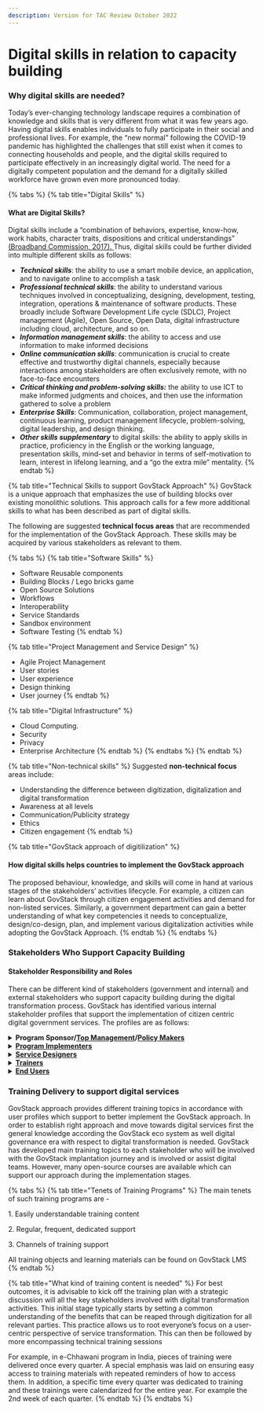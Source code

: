 ```yaml
---
description: Version for TAC Review October 2022
---
```


# Digital skills in relation to capacity building

### Why digital skills are needed? &#x20;

Today’s ever-changing technology landscape requires a combination of knowledge and skills that is very different from what it was few years ago. Having digital skills enables individuals to fully participate in their social and professional lives. For example, the “new normal” following the COVID-19 pandemic has highlighted the challenges that still exist when it comes to connecting households and people, and the digital skills required to participate effectively in an increasingly digital world. The need for a digitally competent population and the demand for a digitally skilled workforce have grown even more pronounced today.

{% tabs %}
{% tab title="Digital Skills" %}
#### What are Digital Skills?&#x20;

Digital skills include a “combination of behaviors, expertise, know-how, work habits, character traits, dispositions and critical understandings” [(Broadband Commission, 2017). ](https://www.broadbandcommission.org/Documents/publications/WG-Education-Report2017.pdf)Thus, digital skills could be further divided into multiple different skills as follows: &#x20;

* _**Technical skills**_: the ability to use a smart mobile device, an application, and to navigate online to accomplish a task &#x20;
* _**Professional technical skills**_: the ability to understand various techniques involved in conceptualizing, designing, development, testing, integration, operations & maintenance of software products. These broadly include Software Development Life cycle (SDLC), Project management (Agile), Open Source, Open Data, digital infrastructure including cloud, architecture, and so on.&#x20;
* _**Information management skills**_: the ability to access and use information to make informed decisions &#x20;
* _**Online communication skills**_: communication is crucial to create effective and trustworthy digital channels, especially because interactions among stakeholders are often exclusively remote, with no face-to-face encounters &#x20;
* _**Critical thinking and problem-solving skills:**_ the ability to use ICT to make informed judgments and choices, and then use the information gathered to solve a problem &#x20;
* _**Enterprise Skills**_: Communication, collaboration, project management, continuous learning, product management lifecycle, problem-solving, digital leadership, and design thinking.&#x20;
* _**Other skills supplementary**_ to digital skills: the ability to apply skills in practice, proficiency in the English or the working language, presentation skills, mind-set and behavior in terms of self-motivation to learn, interest in lifelong learning, and a “go the extra mile” mentality.
{% endtab %}

{% tab title="Technical Skills to support GovStack Approach" %}
GovStack is a unique approach that emphasizes the use of building blocks over existing monolithic solutions. This approach calls for a few more additional skills to what has been described as part of digital skills.

The following are suggested **technical focus areas** that are recommended for the implementation of the GovStack Approach. These skills may be acquired by various stakeholders as relevant to them.&#x20;

{% tabs %}
{% tab title="Software Skills" %}
* Software Reusable components&#x20;
* Building Blocks / Lego bricks game&#x20;
* Open Source Solutions&#x20;
* Workflows&#x20;
* Interoperability&#x20;
* Service Standards
* Sandbox environment&#x20;
* Software Testing&#x20;
{% endtab %}

{% tab title="Project Management and Service Design" %}
* Agile Project Management&#x20;
* User stories&#x20;
* User experience&#x20;
* Design thinking&#x20;
* User journey&#x20;
{% endtab %}

{% tab title="Digital Infrastructure" %}
* Cloud Computing.&#x20;
* Security&#x20;
* Privacy&#x20;
* Enterprise Architecture&#x20;
{% endtab %}
{% endtabs %}
{% endtab %}

{% tab title="Non-technical skills" %}
&#x20; Suggested **non-technical focus** areas include:

* Understanding the difference between digitization, digitalization and digital transformation&#x20;
* Awareness at all levels&#x20;
* Communication/Publicity strategy&#x20;
* Ethics&#x20;
* Citizen engagement
{% endtab %}

{% tab title="GovStack approach of digitilization" %}
#### How digital skills helps countries to implement the GovStack approach

The proposed behaviour, knowledge, and skills will come in hand at various stages of the stakeholders’ activities lifecycle. For example, a citizen can learn about GovStack through citizen engagement activities and demand for non-listed services. Similarly, a government department can gain a better understanding of what key competencies it needs to conceptualize, design/co-design, plan, and implement various digitalization activities while adopting the GovStack Approach.
{% endtab %}
{% endtabs %}

### Stakeholders Who Support Capacity Building

#### Stakeholder Responsibility and Roles

There can be different kind of stakeholders (government and internal) and external stakeholders who support capacity building during the digital transformation process. GovStack has identified various internal stakeholder profiles that support the implementation of citizen centric digital government services. The profiles are as follows:&#x20;

<details>

<summary> <strong>Program Sponsor/</strong><a href="https://govstack.gitbook.io/implementation-playbook/govstack-implementation-playbook/annex/govstack-user-profiles-taxonomy#top-management"><strong>Top Management</strong></a><strong>/</strong><a href="https://govstack.gitbook.io/implementation-playbook/govstack-implementation-playbook/annex/govstack-user-profiles-taxonomy#policy-makers"><strong>Policy Makers</strong></a> <strong></strong> </summary>

Their main function is as decision-makers in national or regional governments, and head government entities. They perform legislative duties and are in charge of the long-term planning for the government ministries.&#x20;

On the other hand, policy officials research, analyze and develop policies in various public sectors, and shape and implement these policies to improve the existing regulation around the sector. They evaluate effects of existing policies and report findings to the government and members of the public. Policy officers work closely with partners, external organizations or other stakeholders and provide them with regular updates.&#x20;

</details>

<details>

<summary><strong></strong><a href="https://govstack.gitbook.io/implementation-playbook/govstack-implementation-playbook/annex/govstack-user-profiles-taxonomy#middle-and-lower-management"><strong>Program Implementers</strong> </a><strong></strong></summary>

Program implementers, also known as middle managers plan, organize, direct, control and coordinate various departments within the government such as administrative, digital transformation, human resource, public relations, accounting and finance etc. They take directives from the top managers, implement the strategies and supervise the operations of their entities at the national and regional levels. They also coordinate between the top and lower levels of management to ensure the set targets are met.&#x20;

The ICT professionals undertake various leadership activities (e.g., planning, coordination, and direction) across information technology subfields.

</details>

<details>

<summary><strong></strong><a href="https://govstack.gitbook.io/implementation-playbook/govstack-implementation-playbook/annex/govstack-user-profiles-taxonomy#service-design"><strong>Service Designers</strong></a> </summary>

Service designers are responsible for planning the entire lifecycle of a product or service. This may involve creating or transforming the catalog of products and services delivered by different government departments.&#x20;

</details>

<details>

<summary><strong></strong><a href="https://govstack.gitbook.io/implementation-playbook/govstack-implementation-playbook/annex/govstack-user-profiles-taxonomy#trainers"><strong>Trainers</strong></a><strong></strong></summary>

Trainers are responsible for creating, preparing, and/or delivering professional education programs. These programs are frequently tailored to meet organizational training needs. Moreover, trainers can also carry out research activities and advise policy-makers in connection with education issues.

</details>

<details>

<summary><strong></strong><a href="https://govstack.gitbook.io/implementation-playbook/govstack-implementation-playbook/annex/govstack-user-profiles-taxonomy#end-users-1"><strong>End Users</strong></a><strong></strong></summary>

These are the actual users of applications. These are people who either a) deliver services directly or indirectly to the end beneficiaries or b) are recipients of the services. These include employees and citizens.&#x20;

</details>

### Training Delivery to support digital services

GovStack approach provides different training topics in accordance with user profiles which support to better implement the GovStack approach. In order to establish right approach and move towards digital services first the general knowledge according the GovStack eco system as well digital governance era with respect to digital transformation is needed. GovStack has developed main training topics to each stakeholder who will be involved with the GovStack implantation journey and is involved or assist digital teams. However, many open-source courses are available which can support our approach during the implementation stages.&#x20;

{% tabs %}
{% tab title="Tenets of Training Programs" %}
The main tenets of such training programs are - &#x20;

1\. Easily understandable training content&#x20;

2\. Regular, frequent, dedicated support&#x20;

3\. Channels of training support&#x20;

All training objects and learning materials can be found on GovStack LMS
{% endtab %}

{% tab title="What kind of training content is needed" %}
For best outcomes, it is advisable to kick off the training plan with a strategic discussion will all the key stakeholders involved with digital transformation activities. This initial stage typically starts by setting a common understanding of the benefits that can be reaped through digitization for all relevant parties. This practice allows us to root everyone’s focus on a user-centric perspective of service transformation. This can then be followed by more encompassing technical training sessions

For example, in e-Chhawani program in India, pieces of training were delivered once every quarter. A special emphasis was laid on ensuring easy access to training materials with repeated reminders of how to access them. In addition, a specific time every quarter was dedicated to training and these trainings were calendarized for the entire year. For example the 2nd week of each quarter.&#x20;
{% endtab %}
{% endtabs %}
